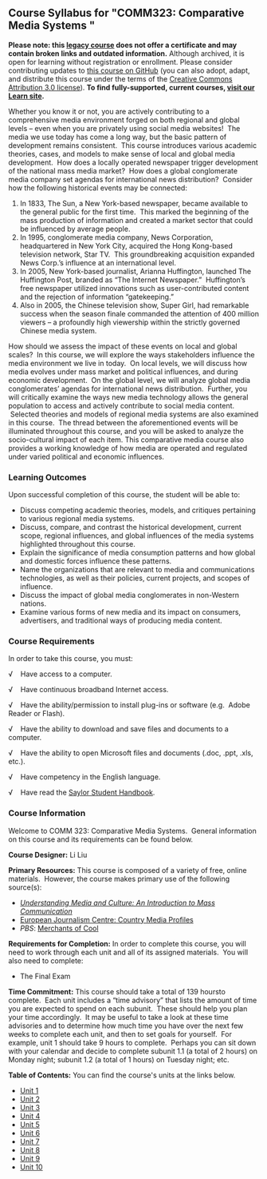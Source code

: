 Course Syllabus for "COMM323: Comparative Media Systems "
---------------------------------------------------------

**Please note: this [legacy course](https://sayloracademy.zendesk.com/hc/en-us/articles/206089967) does not offer a certificate and may contain 
broken links and outdated information.** Although archived, it is open 
for learning without registration or enrollment. Please consider contributing 
updates to [this course on GitHub](https://github.com/saylordotorg/course_comm323) 
(you can also adopt, adapt, and distribute this course under the terms of 
the [Creative Commons Attribution 3.0 license](http://creativecommons.org/licenses/by/3.0/)). **To find fully-supported, current courses, [visit our 
Learn site](https://learn.saylor.org).**

Whether you know it or not, you are actively contributing to a
comprehensive media environment forged on both regional and global
levels – even when you are privately using social media websites!  The
media we use today has come a long way, but the basic pattern of
development remains consistent.  This course introduces various academic
theories, cases, and models to make sense of local and global media
development.  How does a locally operated newspaper trigger development
of the national mass media market?  How does a global conglomerate media
company set agendas for international news distribution?  Consider how
the following historical events may be connected:
1.  In 1833, The Sun, a New York-based newspaper, became available to
    the general public for the first time.  This marked the beginning of
    the mass production of information and created a market sector that
    could be influenced by average people.
2.  In 1995, conglomerate media company, News Corporation, headquartered
    in New York City, acquired the Hong Kong-based television network,
    Star TV.  This groundbreaking acquisition expanded News Corp.’s
    influence at an international level.
3.  In 2005, New York-based journalist, Arianna Huffington, launched The
    Huffington Post, branded as “The Internet Newspaper.”  Huffington’s
    free newspaper utilized innovations such as user-contributed content
    and the rejection of information “gatekeeping.”
4.  Also in 2005, the Chinese television show, Super Girl, had
    remarkable success when the season finale commanded the attention of
    400 million viewers – a profoundly high viewership within the
    strictly governed Chinese media system.

How should we assess the impact of these events on local and global
scales?  In this course, we will explore the ways stakeholders influence
the media environment we live in today.  On local levels, we will
discuss how media evolves under mass market and political influences,
and during economic development.  On the global level, we will analyze
global media conglomerates’ agendas for international news distribution.
 Further, you will critically examine the ways new media technology
allows the general population to access and actively contribute to
social media content.  Selected theories and models of regional media
systems are also examined in this course.  The thread between the
aforementioned events will be illuminated throughout this course, and
you will be asked to analyze the socio-cultural impact of each item.
This comparative media course also provides a working knowledge of how
media are operated and regulated under varied political and economic
influences.

### Learning Outcomes

Upon successful completion of this course, the student will be able
to:  

-   Discuss competing academic theories, models, and critiques
    pertaining to various regional media systems.
-   Discuss, compare, and contrast the historical development, current
    scope, regional influences, and global influences of the media
    systems highlighted throughout this course.
-   Explain the significance of media consumption patterns and how
    global and domestic forces influence these patterns.
-   Name the organizations that are relevant to media and communications
    technologies, as well as their policies, current projects, and
    scopes of influence.
-   Discuss the impact of global media conglomerates in non-Western
    nations.
-   Examine various forms of new media and its impact on consumers,
    advertisers, and traditional ways of producing media content.

### Course Requirements

In order to take this course, you must:  
  
 √    Have access to a computer.  
  
 √    Have continuous broadband Internet access.  
  
 √    Have the ability/permission to install plug-ins or software (e.g.
 Adobe Reader or Flash).  
  
 √    Have the ability to download and save files and documents to a
computer.  
  
 √    Have the ability to open Microsoft files and documents (.doc,
.ppt, .xls, etc.).  
  
 √    Have competency in the English language.  
  
 √    Have read the [Saylor Student
Handbook](http://www.saylor.org/site/wp-content/uploads/2012/05/Saylor-StudentHandbook.pdf).

### Course Information

Welcome to COMM 323: Comparative Media Systems.  General information on
this course and its requirements can be found below.  
  
 **Course Designer:** Li Liu  
  
 **Primary Resources:** This course is composed of a variety of free,
online materials.  However, the course makes primary use of the
following source(s):  

-   [*Understanding Media and Culture: An Introduction to Mass
    Communication*](http://www.saylor.org/site/textbooks/Understanding%20Media%20and%20Culture.pdf)
-   [European Journalism Centre: Country Media
    Profiles](http://www.ejc.net/media_landscape/)
-   *PBS*: [Merchants of
    Cool](http://www.pbs.org/wgbh/pages/frontline/shows/cool/)

**Requirements for Completion:** In order to complete this course, you
will need to work through each unit and all of its assigned materials.
 You will also need to complete:  

-   The Final Exam

**Time Commitment:** This course should take a total of 139 hoursto
complete.  Each unit includes a “time advisory” that lists the amount of
time you are expected to spend on each subunit.  These should help you
plan your time accordingly.  It may be useful to take a look at these
time advisories and to determine how much time you have over the next
few weeks to complete each unit, and then to set goals for yourself.
 For example, unit 1 should take 9 hours to complete.  Perhaps you can
sit down with your calendar and decide to complete subunit 1.1 (a total
of 2 hours) on Monday night; subunit 1.2 (a total of 1 hours) on Tuesday
night; etc.  
  
**Table of Contents:** You can find the course's units at the links below.

- [Unit 1](https://legacy.saylor.org/comm323/Unit01/)
- [Unit 2](https://legacy.saylor.org/comm323/Unit02/)
- [Unit 3](https://legacy.saylor.org/comm323/Unit03/)
- [Unit 4](https://legacy.saylor.org/comm323/Unit04/)
- [Unit 5](https://legacy.saylor.org/comm323/Unit05/)
- [Unit 6](https://legacy.saylor.org/comm323/Unit06/)
- [Unit 7](https://legacy.saylor.org/comm323/Unit07/)
- [Unit 8](https://legacy.saylor.org/comm323/Unit08/)
- [Unit 9](https://legacy.saylor.org/comm323/Unit09/)
- [Unit 10](https://legacy.saylor.org/comm323/Unit10/)
